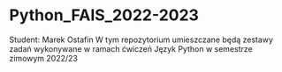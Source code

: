 # Python_FAIS_2022-2023

Student: Marek Ostafin
W tym repozytorium umieszczane będą zestawy zadań wykonywane w ramach ćwiczeń Język Python w semestrze zimowym 2022/23
